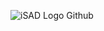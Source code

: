 ![iSAD Logo Github](https://github.com/sirx2713/Fast_Food/assets/122817303/9b6030cc-043c-4beb-ab35-aff1356f7c84)
